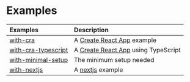 # Examples

| Examples                                                                                                  | Description                                                                         |
| :-------------------------------------------------------------------------------------------------------- | :---------------------------------------------------------------------------------- |
| [with-cra](https://github.com/pentaho/hv-uikit-react/tree/master/examples/with-cra)                       | A [Create React App](https://facebook.github.io/create-react-app/) example          |
| [with-cra-typescript](https://github.com/pentaho/hv-uikit-react/tree/master/examples/with-cra-typescript) | A [Create React App](https://facebook.github.io/create-react-app/) using TypeScript |
| [with-minimal-setup](https://github.com/pentaho/hv-uikit-react/tree/master/examples/with-minimal-setup)   | The minimum setup needed                                                            |
| [with-nextjs](https://github.com/pentaho/hv-uikit-react/tree/master/examples/with-nextjs)                 | A [nextjs](https://nextjs.org/) example                                             |
